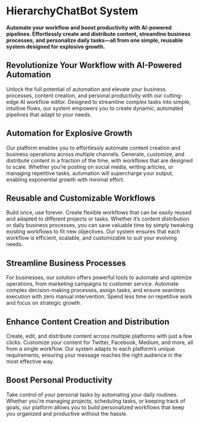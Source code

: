 # HierarchyChatBot System

**Automate your workflow and boost productivity with AI-powered pipelines. Effortlessly create and distribute content, streamline business processes, and personalize daily tasks—all from one simple, reusable system designed for explosive growth.**


## Revolutionize Your Workflow with AI-Powered Automation
Unlock the full potential of automation and elevate your business processes, content creation, and personal productivity with our cutting-edge AI workflow editor. Designed to streamline complex tasks into simple, intuitive flows, our system empowers you to create dynamic, automated pipelines that adapt to your needs.

## Automation for Explosive Growth
Our platform enables you to effortlessly automate content creation and business operations across multiple channels. Generate, customize, and distribute content in a fraction of the time, with workflows that are designed to scale. Whether you’re posting on social media, writing articles, or managing repetitive tasks, automation will supercharge your output, enabling exponential growth with minimal effort.

## Reusable and Customizable Workflows
Build once, use forever. Create flexible workflows that can be easily reused and adapted to different projects or tasks. Whether it’s content distribution or daily business processes, you can save valuable time by simply tweaking existing workflows to fit new objectives. Our system ensures that each workflow is efficient, scalable, and customizable to suit your evolving needs.

## Streamline Business Processes
For businesses, our solution offers powerful tools to automate and optimize operations, from marketing campaigns to customer service. Automate complex decision-making processes, assign tasks, and ensure seamless execution with zero manual intervention. Spend less time on repetitive work and focus on strategic growth.

## Enhance Content Creation and Distribution
Create, edit, and distribute content across multiple platforms with just a few clicks. Customize your content for Twitter, Facebook, Medium, and more, all from a single workflow. Our system adapts to each platform’s unique requirements, ensuring your message reaches the right audience in the most effective way.

## Boost Personal Productivity
Take control of your personal tasks by automating your daily routines. Whether you're managing projects, scheduling tasks, or keeping track of goals, our platform allows you to build personalized workflows that keep you organized and productive without the hassle.
